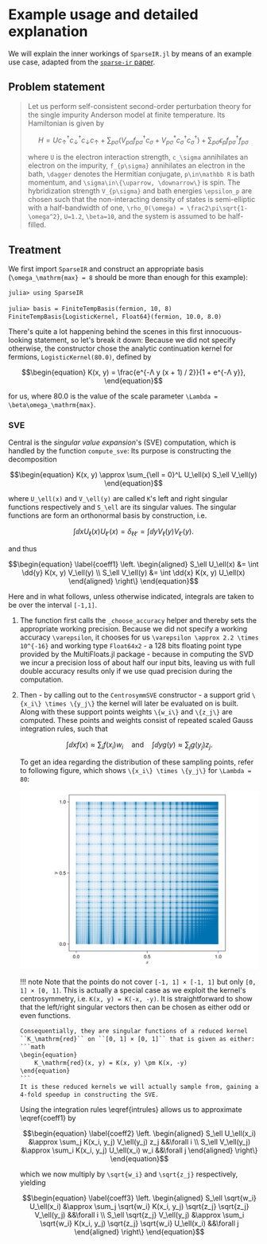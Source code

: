 # Example usage and detailed explanation

We will explain the inner workings of `SparseIR.jl` by means of an example use case, adapted from the [`sparse-ir` paper](https://arxiv.org/abs/2206.11762).

## Problem statement

> Let us perform self-consistent second-order perturbation theory for the single impurity Anderson model at finite temperature.
> Its Hamiltonian is given by
> ```math
>     H = U c^\dagger_\uparrow c^\dagger_\downarrow c_\downarrow c_\uparrow + \sum_{p\sigma} \big(V_{p\sigma}  f_{p\sigma}^\dagger c_\sigma + V_{p\sigma}^* c_\sigma^\dagger c_\sigma^\dagger\big) + \sum_{p\sigma} \epsilon_{p} f_{p\sigma}^\dagger f_{p\sigma}
> ```
> where ``U`` is the electron interaction strength, ``c_\sigma`` annihilates an electron on the impurity, ``f_{p\sigma}`` annihilates an electron in the bath, ``\dagger`` denotes the Hermitian conjugate, ``p\in\mathbb R`` is bath momentum, and ``\sigma\in\{\uparrow, \downarrow\}`` is spin.
> The hybridization strength ``V_{p\sigma}`` and bath energies ``\epsilon_p`` are chosen such that the non-interacting density of states is semi-elliptic with a half-bandwidth of one, ``\rho_0(\omega) = \frac2\pi\sqrt{1-\omega^2}``, ``U=1.2``, ``\beta=10``, and the system is assumed to be half-filled.

## Treatment

We first import `SparseIR` and construct an appropriate basis (``\omega_\mathrm{max} = 8`` should be more than enough for this example):
```julia-repl
julia> using SparseIR

julia> basis = FiniteTempBasis(fermion, 10, 8)
FiniteTempBasis{LogisticKernel, Float64}(fermion, 10.0, 8.0)
```
There's quite a lot happening behind the scenes in this first innocuous-looking statement, so let's break it down:
Because we did not specify otherwise, the constructor chose the analytic continuation kernel for fermions, `LogisticKernel(80.0)`, defined by
```math
\begin{equation}
    K(x, y) = \frac{e^{-Λ y (x + 1) / 2}}{1 + e^{-Λ y}},
\end{equation}
```
for us, where 80.0 is the value of the scale parameter ``\Lambda = \beta\omega_\mathrm{max}``.

### SVE

Central is the _singular value expansion_'s (SVE) computation, which is handled by the function `compute_sve`:
Its purpose is constructing the decomposition
```math
\begin{equation}
    K(x, y) \approx \sum_{\ell = 0}^L U_\ell(x) S_\ell V_\ell(y)
\end{equation}
```
where ``U_\ell(x)`` and ``V_\ell(y)`` are called ``K``'s left and right singular functions respectively and ``S_\ell`` are its singular values.
The singular functions are form an orthonormal basis by construction, i.e.
```math
\begin{equation}
    \int \dd{x} U_\ell(x) U_{\ell'}(x) = \delta_{\ell\ell'} = \int \dd{y} V_\ell(y) V_{\ell'}(y).
\end{equation}
```
and thus
```math
\begin{equation} \label{coeff1}
\left.
\begin{aligned}
    S_\ell U_\ell(x) &= \int \dd{y} K(x, y) V_\ell(y) \\
    S_\ell V_\ell(y) &= \int \dd{x} K(x, y) U_\ell(x)
\end{aligned}
\right\}
\end{equation}
```
Here and in what follows, unless otherwise indicated, integrals are taken to be over the interval ``[-1,1]``.

1. The function first calls the `_choose_accuracy` helper and thereby sets the appropriate working precision.
   Because we did not specify a working accuracy ``\varepsilon``, it chooses for us ``\varepsilon \approx 2.2 \times 10^{-16}`` and working type `Float64x2` - a 128 bits floating point type provided by the MultiFloats.jl package - because in computing the SVD we incur a precision loss of about half our input bits, leaving us with full double accuracy results only if we use quad precision during the computation.

2. Then - by calling out to the `CentrosymmSVE` constructor - a support grid ``\{x_i\} \times \{y_j\}`` the kernel will later be evaluated on is built.
   Along with these support points weights ``\{w_i\}`` and ``\{z_j\}`` are computed.
   These points and weights consist of repeated scaled Gauss integration rules, such that
   ```math
   \begin{equation} \label{intrules}
       \int \dd{x} f(x) \approx \sum_i f(x_i) w_i
       \quad\text{and}\quad
       \int \dd{y} g(y) \approx \sum_j g(y_j) z_j.
   \end{equation}
   ```
   To get an idea regarding the distribution of these sampling points, refer to following figure, which shows ``\{x_i\} \times \{y_j\}`` for ``\Lambda = 80``:
   
   ![Sampling point distribution](assets/sve_grid.png)
   
   !!! note
       Note that the points do not cover ``[-1, 1] × [-1, 1]`` but only ``[0, 1] × [0, 1]``.
       This is actually a special case as we exploit the kernel's centrosymmetry, i.e. ``K(x, y) = K(-x, -y)``.
       It is straightforward to show that the left/right singular vectors then can be chosen as either odd or even functions.
    
       Consequentially, they are singular functions of a reduced kernel ``K_\mathrm{red}`` on ``[0, 1] × [0, 1]`` that is given as either:
       ```math
       \begin{equation}
           K_\mathrm{red}(x, y) = K(x, y) \pm K(x, -y)
       \end{equation}
       ```
       It is these reduced kernels we will actually sample from, gaining a 4-fold speedup in constructing the SVE.

   Using the integration rules \eqref{intrules} allows us to approximate \eqref{coeff1} by
   ```math
   \begin{equation} \label{coeff2}
   \left.
   \begin{aligned}
       S_\ell U_\ell(x_i) &\approx \sum_j K(x_i, y_j) V_\ell(y_j) z_j &&\forall i \\
       S_\ell V_\ell(y_j) &\approx \sum_i K(x_i, y_j) U_\ell(x_i) w_i &&\forall j
   \end{aligned}
   \right\}
   \end{equation}
   ```
   which we now multiply by ``\sqrt{w_i}`` and ``\sqrt{z_j}`` respectively, yielding
   ```math
   \begin{equation} \label{coeff3}
   \left.
   \begin{aligned}
       S_\ell \sqrt{w_i} U_\ell(x_i) &\approx \sum_j \sqrt{w_i} K(x_i, y_j) \sqrt{z_j} \sqrt{z_j} V_\ell(y_j) &&\forall i \\
       S_\ell \sqrt{z_j} V_\ell(y_j) &\approx \sum_i \sqrt{w_i} K(x_i, y_j) \sqrt{z_j} \sqrt{w_i} U_\ell(x_i) &&\forall j
   \end{aligned}
   \right\}
   \end{equation}
   ```
